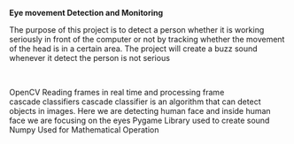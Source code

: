 <b> Eye movement Detection and Monitoring</b>
<p>The purpose of this project is to detect a person whether it is working seriously in front of the computer or not by tracking whether the movement of the head is in a certain area. The project will create a buzz sound whenever it detect the person is not serious </p>
<br>
<p>OpenCV
	Reading frames in real time and processing frame
cascade classifiers
	cascade classifier is an algorithm that can detect objects in images. Here we are detecting human face 	and inside human face we are 	focusing on the eyes
Pygame
	Library used to create sound
Numpy 
	Used for Mathematical Operation
</p>


